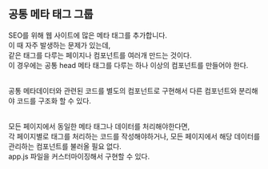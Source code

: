 ## 공통 메타 태그 그룹
SEO를 위해 웹 사이트에 많은 메타 태그를 추가합니다.<br/>
이 때 자주 발생하는 문제가 있는데, <br/>
같은 태그를 다루는 페이지나 컴포넌트를 여러개 만드는 것이다. <br/>
이 경우에는 공통 head 메타 태그를 다루는 하나 이상의 컴포넌트를 만들어야 한다. <br/>
<br/>

공통 메타데이터와 관련된 코드를 별도의 컴포넌트로 구현해서 다른 컴포넌트와 분리해야 코드를 구조화 할 수 있다.<br/>
<br/>

모든 페이지에서 동일한 메타 태그나 데이터를 처리해야한다면, <br/>
각 페이지별로 태그를 처리하는 코드를 작성해야하거나, 모든 페이지에서 해당 데이터를 관리하는 컴포넌트를 불러올 필요 없다. <br/>
app.js 파일을 커스터마이징해서 구현할 수 있다.